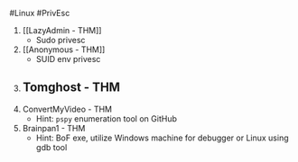 #Linux #PrivEsc 

1. [[LazyAdmin - THM]]
	- Sudo privesc
2. [[Anonymous - THM]]
	- SUID env privesc
3. Tomghost - THM
	- 
4. ConvertMyVideo - THM
	- Hint: `pspy` enumeration tool on GitHub 
5. Brainpan1 - THM
	- Hint: BoF exe, utilize Windows machine for debugger or Linux using gdb tool